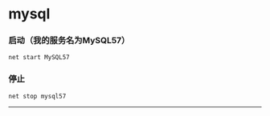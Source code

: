 # <span id="jump1">mysql</span>

### 启动（我的服务名为MySQL57）
```
net start MySQL57
```

### 停止
```
net stop mysql57
```
----